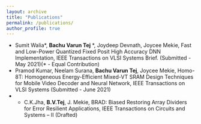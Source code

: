 ```yaml
---
layout: archive
title: "Publications"
permalink: /publications/
author_profile: true
---
```


* Sumit Walia\*, **Bachu Varun Tej** \*, Joydeep Devnath, Joycee Mekie, Fast and Low-Power Quantized Fixed Posit High Accuracy DNN Implementation, IEEE Transactions on VLSI Systems Brief. (Submitted - May 2021)(\* - Equal Contribution)
* Pramod Kumar, Neelam Surana, **Bachu Varun Tej**, Joycee Mekie, Homo-8T: Homogeneous Energy-Efficient Mixed-VT SRAM Design Techniques for Mobile Video Decoder and Neural Network, IEEE Transactions on VLSI Systems (Submitted - June 2021)
* * C.K.Jha, **B.V.Tej**, J. Mekie, BRAD: Biased Restoring Array Dividers for Error Resilient Applications, IEEE Transactions on Circuits and Systems – II (Drafted)

